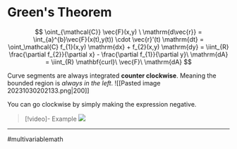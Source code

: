 # Green's Theorem
$$
\oint_{\mathcal{C}} \vec{F}(x,y) \ \mathrm{d\vec{r}} = \int_{a}^{b}\vec{F}(x(t),y(t)) \cdot \vec{r}'(t) \mathrm{dt}  = \oint_\mathcal{C} f_{1}(x,y) \mathrm{dx} + f_{2}(x,y) \mathrm{dy} = \iint_{R} \frac{\partial f_{2}}{\partial x} - \frac{\partial f_{1}}{\partial y}\ \mathrm{dA} = \iint_{R} \mathbf{curl}\ \vec{F}\ \mathrm{dA}
$$

Curve segments are always integrated **counter clockwise**. Meaning the bounded region is *always in the left*.
![[Pasted image 20231030202133.png|200]]

You can go clockwise by simply making the expression negative.


>[!video]- Example
>![](https://www.youtube.com/watch?v=gGXnILbrhsM&list=PLSQl0a2vh4HC5feHa6Rc5c0wbRTx56nF7&index=143)

---
#multivariablemath